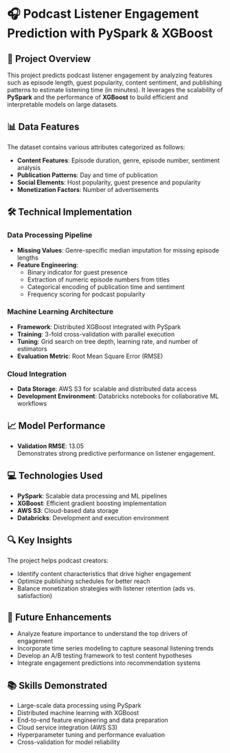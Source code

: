 # 🎧 Podcast Listener Engagement Prediction with PySpark & XGBoost

## 📌 Project Overview

This project predicts podcast listener engagement by analyzing features such as episode length, guest popularity, content sentiment, and publishing patterns to estimate listening time (in minutes). It leverages the scalability of **PySpark** and the performance of **XGBoost** to build efficient and interpretable models on large datasets.

## 📊 Data Features

The dataset contains various attributes categorized as follows:

- **Content Features**: Episode duration, genre, episode number, sentiment analysis
- **Publication Patterns**: Day and time of publication
- **Social Elements**: Host popularity, guest presence and popularity
- **Monetization Factors**: Number of advertisements

## 🛠️ Technical Implementation

### Data Processing Pipeline
- **Missing Values**: Genre-specific median imputation for missing episode lengths
- **Feature Engineering**:
  - Binary indicator for guest presence
  - Extraction of numeric episode numbers from titles
  - Categorical encoding of publication time and sentiment
  - Frequency scoring for podcast popularity

### Machine Learning Architecture
- **Framework**: Distributed XGBoost integrated with PySpark
- **Training**: 3-fold cross-validation with parallel execution
- **Tuning**: Grid search on tree depth, learning rate, and number of estimators
- **Evaluation Metric**: Root Mean Square Error (RMSE)

### Cloud Integration
- **Data Storage**: AWS S3 for scalable and distributed data access
- **Development Environment**: Databricks notebooks for collaborative ML workflows

## 📈 Model Performance

- **Validation RMSE**: 13.05  
Demonstrates strong predictive performance on listener engagement.

## 💻 Technologies Used

- **PySpark**: Scalable data processing and ML pipelines
- **XGBoost**: Efficient gradient boosting implementation
- **AWS S3**: Cloud-based data storage
- **Databricks**: Development and execution environment

## 🔍 Key Insights

The project helps podcast creators:

- Identify content characteristics that drive higher engagement
- Optimize publishing schedules for better reach
- Balance monetization strategies with listener retention (ads vs. satisfaction)

## 🚀 Future Enhancements

- Analyze feature importance to understand the top drivers of engagement
- Incorporate time series modeling to capture seasonal listening trends
- Develop an A/B testing framework to test content hypotheses
- Integrate engagement predictions into recommendation systems

## 📚 Skills Demonstrated

- Large-scale data processing using PySpark
- Distributed machine learning with XGBoost
- End-to-end feature engineering and data preparation
- Cloud service integration (AWS S3)
- Hyperparameter tuning and performance evaluation
- Cross-validation for model reliability
